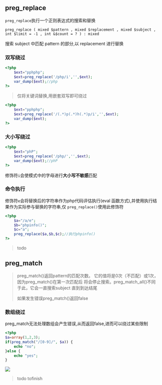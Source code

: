 ## preg_replace

`preg_replace`执行一个正则表达式的搜索和替换

`preg_replace ( mixed $pattern , mixed $replacement , mixed $subject , int $limit = -1 , int &$count = ? ) : mixed`

搜索 subject 中匹配 pattern 的部分,以 replacement 进行替换

### 双写绕过

```php
<?php
    $ext="pphphp";
    $ext=preg_replace('/php/i','',$ext);
    var_dump($ext);//php
?>
```

> 仅将关键词替换,用嵌套双写即可绕过

```php
<?php
    $ext="pphphp";
    $ext=preg_replace('/(.*)p(.*)h(.*)p/i','',$ext);
    var_dump($ext);
?>
```

### 大小写绕过

```php
<?php
    $ext="phP";
    $ext=preg_replace('/php/','',$ext);
    var_dump($ext);//phP
?>
```

修饰符`i`会使模式中的字母进行**大小写不敏感**匹配

### 命令执行

修饰符`e`会将替换后的字符串作为php代码评估执行(eval 函数方式),并使用执行结果作为实际参与替换的字符串,仅 `preg_replace()`使用此修饰符

```php
<?php
    $a="/a/e";
    $b="phpinfo()";
    $c="a";
    preg_replace($a,$b,$c);//执行phpinfo()
?>
```

>todo



## preg_match

>preg_match()返回pattern的匹配次数。 它的值将是0次（不匹配）或1次，因为preg_match()在第一次匹配后 将会停止搜索。preg_match_all()不同于此，它会一直搜索subject 直到到达结尾
>
>如果发生错误preg_match()返回false

### 数组绕过

preg_match无法处理数组会产生错误,从而返回false,进而可以绕过某些限制

```php
<?php
$a=array(1,2,3);
if(preg_match("/[0-9]/", $a)) {
    echo "no";
}else {
    echo "yes";
}
```

![](https://cdn.jsdelivr.net/gh/AMDyesIntelno/PicGoImg@master/202202231951467.png)

>todo tofinish
